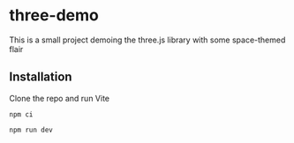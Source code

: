 # three-demo

This is a small project demoing the three.js library with some space-themed flair


## Installation

Clone the repo and run Vite
```
npm ci
```
```
npm run dev
```

